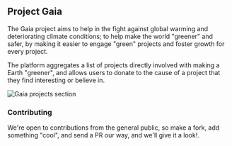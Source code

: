 ## Project Gaia

The Gaia project aims to help in the fight against global warming and deteriorating climate conditions; to help make the world "greener" and safer, by making it easier to engage "green" projects and foster growth for every project. 

The platform aggregates a list of projects directly involved with making a Earth "greener", and allows users to donate to the cause of a project that they find interesting or believe in.

![Gaia projects section](https://imgur.com/sm5b29M.png)

### Contributing

We're open to contributions from the general public, so make a fork, add something "cool", and send a PR our way, and we'll give it a look!.

